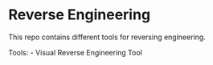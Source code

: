 # Reverse Engineering

This repo contains different tools for reversing engineering.

Tools:
    - Visual Reverse Engineering Tool
